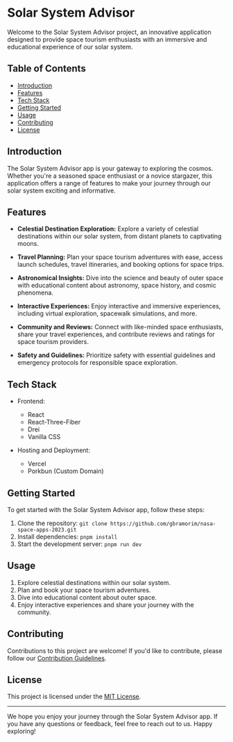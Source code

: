 # Solar System Advisor

Welcome to the Solar System Advisor project, an innovative application designed to provide space tourism enthusiasts with an immersive and educational experience of our solar system.

## Table of Contents

- [Introduction](#introduction)
- [Features](#features)
- [Tech Stack](#tech-stack)
- [Getting Started](#getting-started)
- [Usage](#usage)
- [Contributing](#contributing)
- [License](#license)

## Introduction

The Solar System Advisor app is your gateway to exploring the cosmos. Whether you're a seasoned space enthusiast or a novice stargazer, this application offers a range of features to make your journey through our solar system exciting and informative.

## Features

- **Celestial Destination Exploration:** Explore a variety of celestial destinations within our solar system, from distant planets to captivating moons.

- **Travel Planning:** Plan your space tourism adventures with ease, access launch schedules, travel itineraries, and booking options for space trips.

- **Astronomical Insights:** Dive into the science and beauty of outer space with educational content about astronomy, space history, and cosmic phenomena.

- **Interactive Experiences:** Enjoy interactive and immersive experiences, including virtual exploration, spacewalk simulations, and more.

- **Community and Reviews:** Connect with like-minded space enthusiasts, share your travel experiences, and contribute reviews and ratings for space tourism providers.

- **Safety and Guidelines:** Prioritize safety with essential guidelines and emergency protocols for responsible space exploration.

## Tech Stack

- Frontend:

  - React
  - React-Three-Fiber
  - Drei
  - Vanilla CSS

- Hosting and Deployment:
  - Vercel
  - Porkbun (Custom Domain)

## Getting Started

To get started with the Solar System Advisor app, follow these steps:

1. Clone the repository: `git clone https://github.com/gbramorim/nasa-space-apps-2023.git`
2. Install dependencies: `pnpm install`
3. Start the development server: `pnpm run dev`

## Usage

1. Explore celestial destinations within our solar system.
2. Plan and book your space tourism adventures.
3. Dive into educational content about outer space.
4. Enjoy interactive experiences and share your journey with the community.

## Contributing

Contributions to this project are welcome! If you'd like to contribute, please follow our [Contribution Guidelines](CONTRIBUTING.md).

## License

This project is licensed under the [MIT License](LICENSE).

---

We hope you enjoy your journey through the Solar System Advisor app. If you have any questions or feedback, feel free to reach out to us. Happy exploring!
